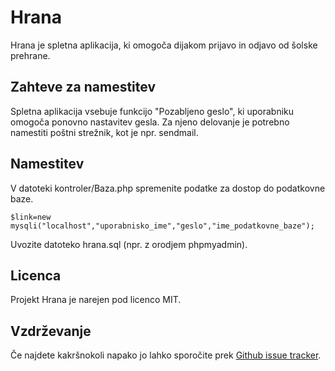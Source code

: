 # Hrana #
Hrana je spletna aplikacija, ki omogoča dijakom prijavo in odjavo od šolske prehrane.

## Zahteve za namestitev ##
Spletna aplikacija vsebuje funkcijo "Pozabljeno geslo", ki uporabniku omogoča ponovno nastavitev gesla. Za njeno delovanje je potrebno namestiti poštni strežnik, kot je npr. sendmail.

## Namestitev ##
V datoteki kontroler/Baza.php spremenite podatke za dostop do podatkovne baze.
```
$link=new mysqli("localhost","uporabnisko_ime","geslo","ime_podatkovne_baze");
```

Uvozite datoteko hrana.sql (npr. z orodjem phpmyadmin).

## Licenca ##
Projekt Hrana je narejen pod licenco MIT.

## Vzdrževanje ##
Če najdete kakršnokoli napako jo lahko sporočite prek [Github issue tracker](https://github.com/simon-horvat/hrana/issues).

